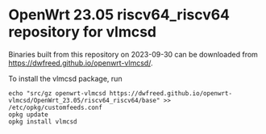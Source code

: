 OpenWrt 23.05 riscv64_riscv64 repository for vlmcsd
========

Binaries built from this repository on 2023-09-30 can be downloaded from <https://dwfreed.github.io/openwrt-vlmcsd/>.

To install the vlmcsd package, run

```
echo "src/gz openwrt-vlmcsd https://dwfreed.github.io/openwrt-vlmcsd/OpenWrt_23.05/riscv64_riscv64/base" >> /etc/opkg/customfeeds.conf
opkg update
opkg install vlmcsd
```
